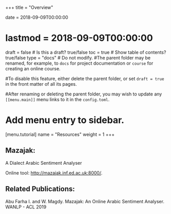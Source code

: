 +++
title = "Overview"

date = 2018-09-09T00:00:00
# lastmod = 2018-09-09T00:00:00

draft = false  # Is this a draft? true/false
toc = true  # Show table of contents? true/false
type = "docs"  # Do not modify.
#The parent folder may be renamed, for example, to `docs` for project documentation or `course` for creating an online course.

#To disable this feature, either delete the parent folder, or set `draft = true` in the front matter of all its pages. 

#After renaming or deleting the parent folder, you may wish to update any `[[menu.main]]` menu links to it in the `config.toml`. 

# Add menu entry to sidebar.
[menu.tutorial]
  name = "Resources"
  weight = 1
+++

## Mazajak:

 A Dialect Arabic Sentiment Analyser
 
Online tool: http://mazajak.inf.ed.ac.uk:8000/.
 
## Related Publications:
 Abu Farha I. and W. Magdy. Mazajak: An Online Arabic Sentiment Analyser. WANLP - ACL 2019

